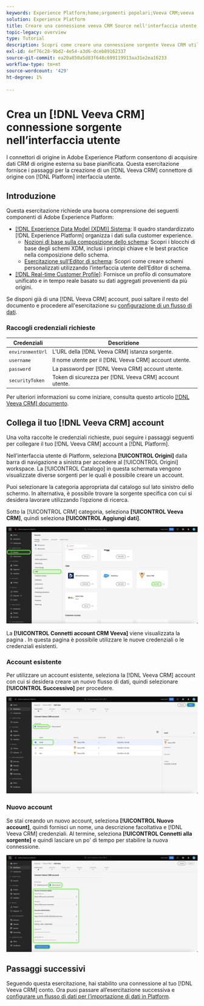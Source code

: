 ```yaml
---
keywords: Experience Platform;home;argomenti popolari;Veeva CRM;veeva
solution: Experience Platform
title: Creare una connessione veeva CRM Source nell'interfaccia utente
topic-legacy: overview
type: Tutorial
description: Scopri come creare una connessione sorgente Veeva CRM utilizzando l’interfaccia utente Adobe Experience Platform.
exl-id: 4ef76c28-9bd2-4e54-a3d6-dceb89162337
source-git-commit: ea20a850a5d83f648c699119913aa31e2ea16233
workflow-type: tm+mt
source-wordcount: '429'
ht-degree: 1%

---
```


# Crea un [!DNL Veeva CRM] connessione sorgente nell’interfaccia utente

I connettori di origine in Adobe Experience Platform consentono di acquisire dati CRM di origine esterna su base pianificata. Questa esercitazione fornisce i passaggi per la creazione di un [!DNL Veeva CRM] connettore di origine con [!DNL Platform] interfaccia utente.

## Introduzione

Questa esercitazione richiede una buona comprensione dei seguenti componenti di Adobe Experience Platform:

* [[!DNL Experience Data Model (XDM)] Sistema](../../../../../xdm/home.md): Il quadro standardizzato [!DNL Experience Platform] organizza i dati sulla customer experience.
   * [Nozioni di base sulla composizione dello schema](../../../../../xdm/schema/composition.md): Scopri i blocchi di base degli schemi XDM, inclusi i principi chiave e le best practice nella composizione dello schema.
   * [Esercitazione sull’Editor di schema](../../../../../xdm/tutorials/create-schema-ui.md): Scopri come creare schemi personalizzati utilizzando l’interfaccia utente dell’Editor di schema.
* [[!DNL Real-time Customer Profile]](../../../../../profile/home.md): Fornisce un profilo di consumatore unificato e in tempo reale basato su dati aggregati provenienti da più origini.

Se disponi già di una [!DNL Veeva CRM] account, puoi saltare il resto del documento e procedere all&#39;esercitazione su [configurazione di un flusso di dati](../../dataflow/crm.md).

### Raccogli credenziali richieste

| Credenziali | Descrizione |
| ---------- | ----------- |
| `environmentUrl` | L’URL della [!DNL Veeva CRM] istanza sorgente. |
| `username` | Il nome utente per il [!DNL Veeva CRM] account utente. |
| `password` | La password per [!DNL Veeva CRM] account utente. |
| `securityToken` | Token di sicurezza per [!DNL Veeva CRM] account utente. |

Per ulteriori informazioni su come iniziare, consulta questo articolo [[!DNL Veeva CRM] documento](https://developer.veevacrm.com/doc/Content/rest-api.htm).

## Collega il tuo [!DNL Veeva CRM] account

Una volta raccolte le credenziali richieste, puoi seguire i passaggi seguenti per collegare il tuo [!DNL Veeva CRM] account a [!DNL Platform].

Nell’interfaccia utente di Platform, seleziona **[!UICONTROL Origini]** dalla barra di navigazione a sinistra per accedere al [!UICONTROL Origini] workspace. La [!UICONTROL Catalogo] in questa schermata vengono visualizzate diverse sorgenti per le quali è possibile creare un account.

Puoi selezionare la categoria appropriata dal catalogo sul lato sinistro dello schermo. In alternativa, è possibile trovare la sorgente specifica con cui si desidera lavorare utilizzando l’opzione di ricerca.

Sotto la [!UICONTROL CRM] categoria, seleziona **[!UICONTROL Veeva CRM]**, quindi seleziona **[!UICONTROL Aggiungi dati]**.

![catalogo](../../../../images/tutorials/create/veeva/catalog.png)

La **[!UICONTROL Connetti account CRM Veeva]** viene visualizzata la pagina . In questa pagina è possibile utilizzare le nuove credenziali o le credenziali esistenti.

### Account esistente

Per utilizzare un account esistente, seleziona la [!DNL Veeva CRM] account con cui si desidera creare un nuovo flusso di dati, quindi selezionare **[!UICONTROL Successivo]** per procedere.

![esistente](../../../../images/tutorials/create/veeva/existing.png)

### Nuovo account

Se stai creando un nuovo account, seleziona **[!UICONTROL Nuovo account]**, quindi fornisci un nome, una descrizione facoltativa e [!DNL Veeva CRM] credenziali. Al termine, seleziona **[!UICONTROL Connetti alla sorgente]** e quindi lasciare un po&#39; di tempo per stabilire la nuova connessione.

![nuovo](../../../../images/tutorials/create/veeva/new.png)

## Passaggi successivi

Seguendo questa esercitazione, hai stabilito una connessione al tuo [!DNL Veeva CRM] conto. Ora puoi passare all’esercitazione successiva e [configurare un flusso di dati per l’importazione di dati in Platform](../../dataflow/crm.md).
